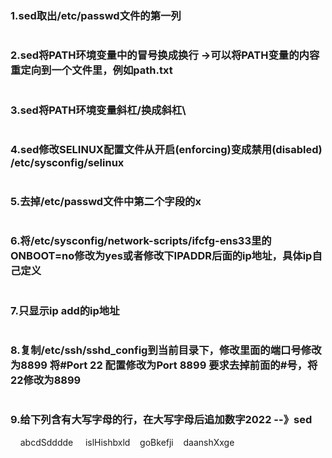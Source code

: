 ###	1.sed取出/etc/passwd文件的第一列
```shell

```
### 2.sed将PATH环境变量中的冒号换成换行  ->可以将PATH变量的内容重定向到一个文件里，例如path.txt
```shell

```
### 3.sed将PATH环境变量斜杠/换成斜杠\
```shell

```
### 4.sed修改SELINUX配置文件从开启(enforcing)变成禁用(disabled) /etc/sysconfig/selinux
```shell

```
### 5.去掉/etc/passwd文件中第二个字段的x
```shell

```
### 6.将/etc/sysconfig/network-scripts/ifcfg-ens33里的ONBOOT=no修改为yes或者修改下IPADDR后面的ip地址，具体ip自己定义
```shell

```
### 7.只显示ip add的ip地址
```shell

```
### 8.复制/etc/ssh/sshd_config到当前目录下，修改里面的端口号修改为8899 将#Port 22 配置修改为Port 8899 要求去掉前面的#号，将22修改为8899
```shell

```
### 9.给下列含有大写字母的行，在大写字母后追加数字2022  --》sed
      abcdSdddde
      islHishbxld
      goBkefji
      daanshXxge
